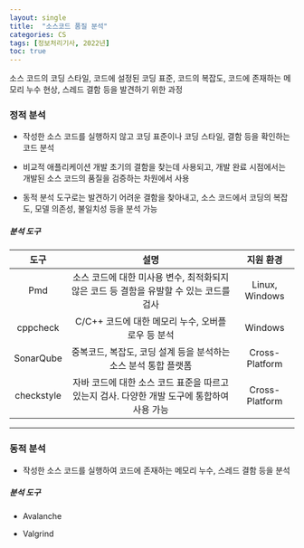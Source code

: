 ```yaml
---
layout: single
title:  "소스코드 품질 분석"
categories: CS
tags: [정보처리기사, 2022년]
toc: true
---
```


소스 코드의 코딩 스타일, 코드에 설정된 코딩 표준, 코드의 복잡도, 코드에 존재하는 메모리 누수 현상, 스레드 결함 등을 발견하기 위한 과정

### 정적 분석

- 작성한 소스 코드를 실행하지 않고 코딩 표준이나 코딩 스타일, 결함 등을 확인하는 코드 분석

- 비교적 애플리케이션 개발 초기의 결함을 찾는데 사용되고, 개발 완료 시점에서는 개발된 소스 코드의 품질을 검증하는 차원에서 사용

- 동적 분석 도구로는 발견하기 어려운 결함을 찾아내고, 소스 코드에서 코딩의 복잡도, 모델 의존성, 불일치성 등을 분석 가능

##### 분석 도구

| 도구         | 설명                                                    | 지원 환경          |
|:----------:|:-----------------------------------------------------:|:--------------:|
| Pmd        | 소스 코드에 대한 미사용 변수, 최적화되지 않은 코드 등 결함을 유발할 수 있는 코드를 검사   | Linux, Windows |
| cppcheck   | C/C++ 코드에 대한 메모리 누수, 오버플로우 등 분석                       | Windows        |
| SonarQube  | 중복코드, 복잡도, 코딩 설계 등을 분석하는 소스 분석 통합 플랫폼                 | Cross-Platform |
| checkstyle | 자바 코드에 대한 소스 코드 표준을 따르고 있는지 검사. 다양한 개발 도구에 통합하여 사용 가능 | Cross-Platform |

---

### 동적 분석

- 작성한 소스 코드를 실행하여 코드에 존재하는 메모리 누수, 스레드 결함 등을 분석

##### 분석 도구

- Avalanche

- Valgrind